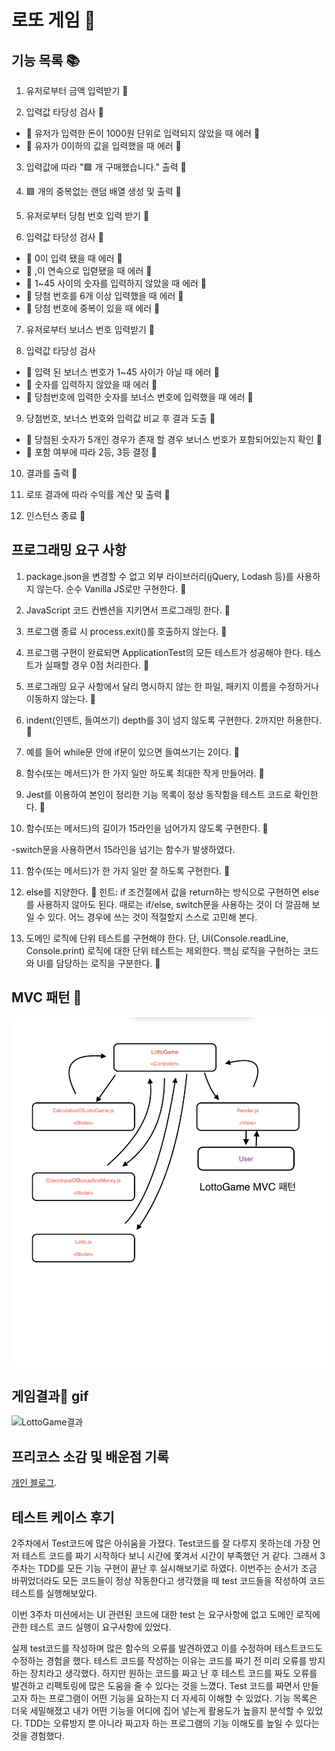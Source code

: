 # 로또 게임 🎱

## 기능 목록 📚

1. 유저로부터 금액 입력받기 🔵

2. 입력값 타당성 검사 🔵

- 🚨 유저가 입력한 돈이 1000원 단위로 입력되지 않았을 때 에러 🔵
- 🚨 유자가 0이하의 값을 입력했을 때 에러 🔵

3. 입력값에 따라 "🟪 개 구매했습니다." 출력 🔵

4. 🟪 개의 중복없는 랜덤 배열 생성 및 출력 🔵

5. 유저로부터 당첨 번호 입력 받기 🔵

6. 입력값 타당성 검사 🔵

- 🚨 0이 입력 됐을 때 에러 🔵
- 🚨 ,이 연속으로 입렫됐을 때 에러 🔵
- 🚨 1~45 사이의 숫자를 입력하지 않았을 때 에러 🔵
- 🚨 당첨 번호를 6개 이상 입력했을 때 에러 🔵
- 🚨 당첨 번호에 중복이 있을 때 에러 🔵

7. 유저로부터 보너스 번호 입력받기 🔵

8. 입력값 타당성 검사

- 🚨 입력 된 보너스 번호가 1~45 사이가 아닐 때 에러 🔵
- 🚨 숫자를 입력하지 않았을 때 에러 🔵
- 🚨 당첨번호에 입력한 숫자를 보너스 번호에 입력했을 때 에러 🔵

9. 당첨번호, 보너스 번호와 입력값 비교 후 결과 도출 🔵

- 🚨 당첨된 숫자가 5개인 경우가 존재 할 경우 보너스 번호가 포함되어있는지 확인 🔵
- 🚨 포함 여부에 따라 2등, 3등 결정 🔵

10. 결과를 출력 🔵

11. 로또 결과에 따라 수익률 계산 및 출력 🔵

12. 인스턴스 종료 🔵

## 프로그래밍 요구 사항

1. package.json을 변경할 수 없고 외부 라이브러리(jQuery, Lodash 등)를 사용하지 않는다. 순수 Vanilla JS로만 구현한다. 🔵

2. JavaScript 코드 컨벤션을 지키면서 프로그래밍 한다. 🔵

3. 프로그램 종료 시 process.exit()를 호출하지 않는다. 🔵

4. 프로그램 구현이 완료되면 ApplicationTest의 모든 테스트가 성공해야 한다. 테스트가 실패할 경우 0점 처리한다. 🔵

5. 프로그래밍 요구 사항에서 달리 명시하지 않는 한 파일, 패키지 이름을 수정하거나 이동하지 않는다. 🔵

6. indent(인덴트, 들여쓰기) depth를 3이 넘지 않도록 구현한다. 2까지만 허용한다. 🔵

7. 예를 들어 while문 안에 if문이 있으면 들여쓰기는 2이다. 🔵

8. 함수(또는 메서드)가 한 가지 일만 하도록 최대한 작게 만들어라. 🔵

9. Jest를 이용하여 본인이 정리한 기능 목록이 정상 동작함을 테스트 코드로 확인한다. 🔵

10. 함수(또는 메서드)의 길이가 15라인을 넘어가지 않도록 구현한다. 🔺

-switch문을 사용하면서 15라인을 넘기는 함수가 발생하였다.

11. 함수(또는 메서드)가 한 가지 일만 잘 하도록 구현한다. 🔵

12. else를 지양한다. 🔵
    힌트: if 조건절에서 값을 return하는 방식으로 구현하면 else를 사용하지 않아도 된다.
    때로는 if/else, switch문을 사용하는 것이 더 깔끔해 보일 수 있다. 어느 경우에 쓰는 것이 적절할지 스스로 고민해 본다.

13. 도메인 로직에 단위 테스트를 구현해야 한다. 단, UI(Console.readLine, Console.print) 로직에 대한 단위 테스트는 제외한다.
    핵심 로직을 구현하는 코드와 UI를 담당하는 로직을 구분한다. 🔵

## MVC 패턴 🧩

![MVC 패턴](../img/MvcPattern.png)

## 게임결과🎱 gif

![LottoGame결과](../img/LorroGameResult.gif)

## 프리코스 소감 및 배운점 기록

[개인 블로그](https://velog.io/@tkdgk1996).

## 테스트 케이스 후기

2주차에서 Test코드에 많은 아쉬움을 가졌다. Test코드를 잘 다루지 못하는데 가장 먼저 테스트 코드를 짜기 시작하다 보니 시간에 쫓겨서 시간이 부족했던 거 같다. 그래서 3주차는 TDD를 모든 기능 구현이 끝난 후 실시해보기로 하였다. 이번주는 순서가 조금 바뀌었더라도 모든 코드들이 정상 작동한다고 생각했을 때 test 코드들을 작성하여 코드 테스트를 실행해보았다.

이번 3주차 미션에서는 UI 관련된 코드에 대한 test 는 요구사항에 없고 도메인 로직에 관한 테스트 코드 실행이 요구사항에 있었다.

실제 test코드를 작성하며 많은 함수의 오류를 발견하였고 이를 수정하며 테스트코드도 수정하는 경험을 했다. 테스트 코드를 작성하는 이유는 코드를 짜기 전 미리 오류를 방지하는 장치라고 생각했다. 하지만 원하는 코드를 짜고 난 후 테스트 코드를 짜도 오류를 발견하고 리펙토링에 많은 도움을 줄 수 있다는 것을 느꼈다. Test 코드를 짜면서 만들고자 하는 프로그램이 어떤 기능을 요하는지 더 자세히 이해할 수 있었다. 기능 목록은 더욱 세밀해졌고 내가 어떤 기능을 어디에 집어 넣는게 활용도가 높을지 분석할 수 있었다. TDD는 오류방지 뿐 아니라 짜고자 하는 프로그램의 기능 이해도를 높일 수 있다는 것을 경험했다.
